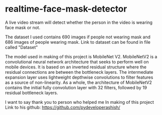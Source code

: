 # realtime-face-mask-detector
A live video stream will detect whether the person in the video is wearing face mask or not.

The dataset I used contains 690 images if people not wearing mask and 686 images of people wearing mask. Link to dataset can be found in file called "Dataset"

The model used in making of this project is MobileNet V2.
MobileNetV2 is a convolutional neural network architecture that seeks to perform well on mobile devices. It is based on an inverted residual structure where the residual connections are between the bottleneck layers. The intermediate expansion layer uses lightweight depthwise convolutions to filter features as a source of non-linearity. As a whole, the architecture of MobileNetV2 contains the initial fully convolution layer with 32 filters, followed by 19 residual bottleneck layers.

I want to say thank you to person who helped me In making of this project
Link to his github: https://github.com/pydeveloperashish/

